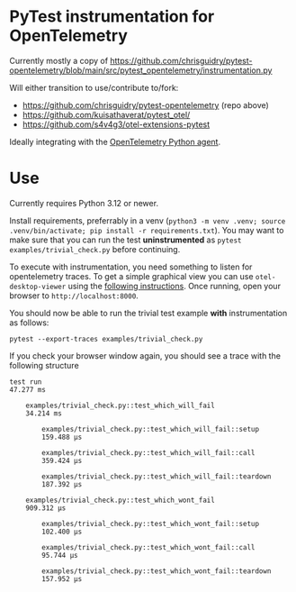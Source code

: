 # PyTest instrumentation for OpenTelemetry

Currently mostly a copy of https://github.com/chrisguidry/pytest-opentelemetry/blob/main/src/pytest_opentelemetry/instrumentation.py

Will either transition to use/contribute to/fork:

- https://github.com/chrisguidry/pytest-opentelemetry (repo above)
- https://github.com/kuisathaverat/pytest_otel/
- https://github.com/s4v4g3/otel-extensions-pytest

Ideally integrating with the [OpenTelemetry Python agent](https://opentelemetry.io/docs/zero-code/python/).

# Use

Currently requires Python 3.12 or newer.

Install requirements, preferrably in a venv (`python3 -m venv .venv; source .venv/bin/activate; pip install -r requirements.txt`). You may want to make sure that you can run the test **uninstrumented** as `pytest examples/trivial_check.py` before continuing.

To execute with instrumentation, you need something to listen for opentelemetry traces. To get a simple graphical view you can use `otel-desktop-viewer` using the [following instructions](https://github.com/CtrlSpice/otel-desktop-viewer/tree/d473e2bec8df3272832e9c0b6f797976cb8f46ce?tab=readme-ov-file#via-go-install). Once running, open your browser to `http://localhost:8000`.

You should now be able to run the trivial test example **with** instrumentation as follows:
```
pytest --export-traces examples/trivial_check.py
```
If you check your browser window again, you should see a trace with the following structure
```
test run
47.277 ms

    examples/trivial_check.py::test_which_will_fail
    34.214 ms

        examples/trivial_check.py::test_which_will_fail::setup
        159.488 μs

        examples/trivial_check.py::test_which_will_fail::call
        359.424 μs

        examples/trivial_check.py::test_which_will_fail::teardown
        187.392 μs

    examples/trivial_check.py::test_which_wont_fail
    909.312 μs

        examples/trivial_check.py::test_which_wont_fail::setup
        102.400 μs

        examples/trivial_check.py::test_which_wont_fail::call
        95.744 μs

        examples/trivial_check.py::test_which_wont_fail::teardown
        157.952 μs
```
